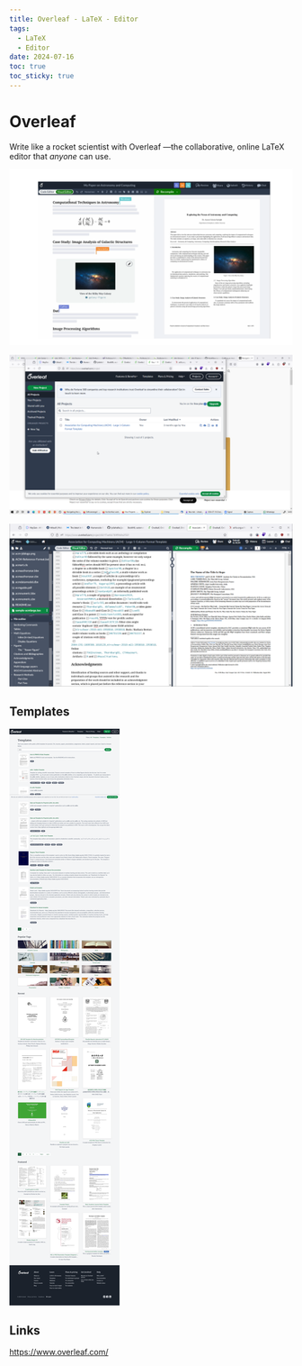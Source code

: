 ```yaml
---
title: Overleaf - LaTeX - Editor
tags:
  - LaTeX
  - Editor
date: 2024-07-16
toc: true
toc_sticky: true
---
```


# Overleaf

Write like a rocket scientist with Overleaf —the collaborative, online LaTeX editor that _anyone_ can use.


![](../_asset/2024-07-16-Overleaf_image_1.png)

![](../_asset/2024-07-16-Overleaf_image_2.png)



![](../_asset/2024-07-16-Overleaf_image_3.png)

## Templates 

![](../_asset/2024-07-16-Overleaf_image_4.png)

## Links

https://www.overleaf.com/